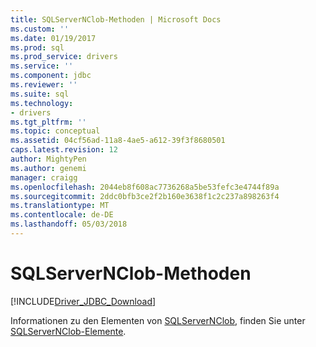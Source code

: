 ```yaml
---
title: SQLServerNClob-Methoden | Microsoft Docs
ms.custom: ''
ms.date: 01/19/2017
ms.prod: sql
ms.prod_service: drivers
ms.service: ''
ms.component: jdbc
ms.reviewer: ''
ms.suite: sql
ms.technology:
- drivers
ms.tgt_pltfrm: ''
ms.topic: conceptual
ms.assetid: 04cf56ad-11a8-4ae5-a612-39f3f8680501
caps.latest.revision: 12
author: MightyPen
ms.author: genemi
manager: craigg
ms.openlocfilehash: 2044eb8f608ac7736268a5be53fefc3e4744f89a
ms.sourcegitcommit: 2ddc0bfb3ce2f2b160e3638f1c2c237a898263f4
ms.translationtype: MT
ms.contentlocale: de-DE
ms.lasthandoff: 05/03/2018
---
```

# <a name="sqlservernclob-methods"></a>SQLServerNClob-Methoden
[!INCLUDE[Driver_JDBC_Download](../../../includes/driver_jdbc_download.md)]

  Informationen zu den Elementen von [SQLServerNClob](../../../connect/jdbc/reference/sqlservernclob-class.md), finden Sie unter [SQLServerNClob-Elemente](../../../connect/jdbc/reference/sqlservernclob-members.md).  
  
  

